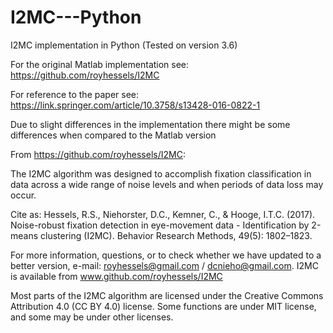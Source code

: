 # I2MC---Python
I2MC implementation in Python (Tested on version 3.6)


For the original Matlab implementation see: https://github.com/royhessels/I2MC



For reference to the paper see: https://link.springer.com/article/10.3758/s13428-016-0822-1


Due to slight differences in the implementation there might be some differences when compared to the Matlab version





From https://github.com/royhessels/I2MC:


The I2MC algorithm was designed to accomplish fixation classification in data across a wide range of noise levels and when periods of data loss may occur.

Cite as:
Hessels, R.S., Niehorster, D.C., Kemner, C., & Hooge, I.T.C. (2017). Noise-robust fixation detection in eye-movement data - Identification by 2-means clustering (I2MC). Behavior Research Methods, 49(5): 1802–1823.

For more information, questions, or to check whether we have updated to a better version, e-mail: royhessels@gmail.com / dcnieho@gmail.com. I2MC is available from www.github.com/royhessels/I2MC

Most parts of the I2MC algorithm are licensed under the Creative Commons Attribution 4.0 (CC BY 4.0) license. Some functions are under MIT license, and some may be under other licenses.
